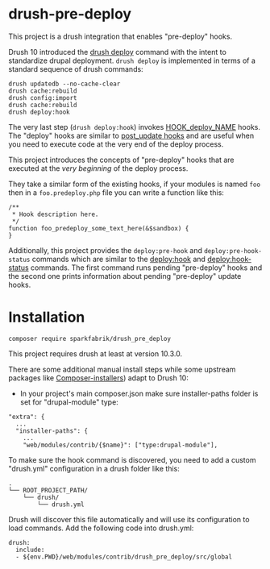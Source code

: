 # drush-pre-deploy

This project is a drush integration that enables "pre-deploy" hooks.

Drush 10 introduced the [drush deploy](https://www.drush.org/deploycommand/) command with the intent to standardize drupal deployment.
`drush deploy` is implemented in terms of a standard sequence of drush commands:

```
drush updatedb --no-cache-clear
drush cache:rebuild
drush config:import
drush cache:rebuild
drush deploy:hook
```

The very last step (`drush deploy:hook`) invokes [HOOK\_deploy\_NAME](https://github.com/drush-ops/drush/blob/10.x/tests/functional/resources/modules/d8/woot/woot.deploy.php) hooks.
The "deploy" hooks are similar to [post\_update hooks](https://api.drupal.org/api/drupal/core%21lib%21Drupal%21Core%21Extension%21module.api.php/function/hook_post_update_NAME/9.1.x) and are useful when you need to execute code at the very end of the deploy process.

This project introduces the concepts of "pre-deploy" hooks that are executed at the *very beginning* of the deploy process.

They take a similar form of the existing hooks, if your modules is named `foo` then in a `foo.predeploy.php` file you can write a function like this:

```
/**
 * Hook description here.
 */
function foo_predeploy_some_text_here(&$sandbox) {
}
```

Additionally, this project provides the `deploy:pre-hook` and `deploy:pre-hook-status` commands which are similar to the [deploy:hook](https://www.drush.org/commands/10.x/deploy_hook/) and [deploy:hook-status](https://www.drush.org/commands/10.x/deploy_hook-status/) commands. The first command runs pending "pre-deploy" hooks and the second one prints information about pending "pre-deploy" update hooks.

# Installation

`composer require sparkfabrik/drush_pre_deploy`

This project requires drush at least at version 10.3.0.

There are some additional manual install steps while some upstream packages like [Composer-installers](https://github.com/composer/installers)) adapt to Drush 10:

* In your project's main composer.json make sure installer-paths folder is set for "drupal-module" type:

```
"extra": {
  ...
  "installer-paths": {
    ...
    "web/modules/contrib/{$name}": ["type:drupal-module"],
```

To make sure the hook command is discovered, you need to add a custom "drush.yml" configuration in a drush folder like this:
```
.
└── ROOT_PROJECT_PATH/
    └── drush/
        └── drush.yml
```
Drush will discover this file automatically and will use its configuration to load commands.
Add the following code into drush.yml:
```
drush:
  include:
  - ${env.PWD}/web/modules/contrib/drush_pre_deploy/src/global
```
